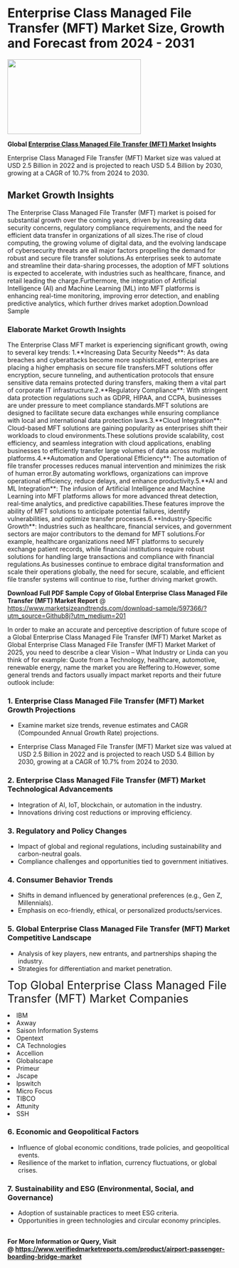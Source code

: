 <H1>Enterprise Class Managed File Transfer (MFT) Market Size, Growth and Forecast from 2024 - 2031</H1><img class="aligncenter size-medium wp-image-584254" src="https://thirdeyenews.in/wp-content/uploads/2024/09/Global-Market-Research-300x168.jpeg" alt="" width="300" height="168" /><p><strong>Global&nbsp;<a href="https://www.marketsizeandtrends.com/download-sample/597366/?utm_source=Github8j?utm_medium=201">Enterprise Class Managed File Transfer (MFT) Market</a> Insights</strong></p><p>Enterprise Class Managed File Transfer (MFT) Market size was valued at USD 2.5 Billion in 2022 and is projected to reach USD 5.4 Billion by 2030, growing at a CAGR of 10.7% from 2024 to 2030.</p><p><h2>Market Growth Insights</h2> The Enterprise Class Managed File Transfer (MFT) market is poised for substantial growth over the coming years, driven by increasing data security concerns, regulatory compliance requirements, and the need for efficient data transfer in organizations of all sizes.The rise of cloud computing, the growing volume of digital data, and the evolving landscape of cybersecurity threats are all major factors propelling the demand for robust and secure file transfer solutions.As enterprises seek to automate and streamline their data-sharing processes, the adoption of MFT solutions is expected to accelerate, with industries such as healthcare, finance, and retail leading the charge.Furthermore, the integration of Artificial Intelligence (AI) and Machine Learning (ML) into MFT platforms is enhancing real-time monitoring, improving error detection, and enabling predictive analytics, which further drives market adoption.Download Sample <h3>Elaborate Market Growth Insights</h3> The Enterprise Class MFT market is experiencing significant growth, owing to several key trends: 1.**Increasing Data Security Needs**: As data breaches and cyberattacks become more sophisticated, enterprises are placing a higher emphasis on secure file transfers.MFT solutions offer encryption, secure tunneling, and authentication protocols that ensure sensitive data remains protected during transfers, making them a vital part of corporate IT infrastructure.2.**Regulatory Compliance**: With stringent data protection regulations such as GDPR, HIPAA, and CCPA, businesses are under pressure to meet compliance standards.MFT solutions are designed to facilitate secure data exchanges while ensuring compliance with local and international data protection laws.3.**Cloud Integration**: Cloud-based MFT solutions are gaining popularity as enterprises shift their workloads to cloud environments.These solutions provide scalability, cost efficiency, and seamless integration with cloud applications, enabling businesses to efficiently transfer large volumes of data across multiple platforms.4.**Automation and Operational Efficiency**: The automation of file transfer processes reduces manual intervention and minimizes the risk of human error.By automating workflows, organizations can improve operational efficiency, reduce delays, and enhance productivity.5.**AI and ML Integration**: The infusion of Artificial Intelligence and Machine Learning into MFT platforms allows for more advanced threat detection, real-time analytics, and predictive capabilities.These features improve the ability of MFT solutions to anticipate potential failures, identify vulnerabilities, and optimize transfer processes.6.**Industry-Specific Growth**: Industries such as healthcare, financial services, and government sectors are major contributors to the demand for MFT solutions.For example, healthcare organizations need MFT platforms to securely exchange patient records, while financial institutions require robust solutions for handling large transactions and compliance with financial regulations.As businesses continue to embrace digital transformation and scale their operations globally, the need for secure, scalable, and efficient file transfer systems will continue to rise, further driving market growth.</p><p><span class=""><strong>Download Full PDF Sample Copy of Global Enterprise Class Managed File Transfer (MFT) Market Report</strong> @ <a href="https://www.marketsizeandtrends.com/download-sample/597366/?utm_source=Github8j?utm_medium=201" target="_blank">https://www.marketsizeandtrends.com/download-sample/597366/?utm_source=Github8j?utm_medium=201</a></span></p><p>In order to make an accurate and perceptive description of future scope of a Global&nbsp;Enterprise Class Managed File Transfer (MFT) Market Market as Global&nbsp;Enterprise Class Managed File Transfer (MFT) Market Market of 2025, you need to describe a clear Vision &ndash; What Industry or Linda can you think of for example: Quote from a Technology, healthcare, automotive, renewable energy, name the market you are Reffering to.However, some general trends and factors usually impact market reports and their future outlook include:</p><h3>1.&nbsp;<strong>Enterprise Class Managed File Transfer (MFT) Market Growth Projections</strong></h3><ul><li>Examine market size trends, revenue estimates and CAGR (Compounded Annual Growth Rate) projections.</li><li><p>Enterprise Class Managed File Transfer (MFT) Market size was valued at USD 2.5 Billion in 2022 and is projected to reach USD 5.4 Billion by 2030, growing at a CAGR of 10.7% from 2024 to 2030.</p></li></ul><h3>2.&nbsp;<strong>Enterprise Class Managed File Transfer (MFT) Market Technological Advancements</strong></h3><ul><li>Integration of AI, IoT, blockchain, or automation in the industry.</li><li>Innovations driving cost reductions or improving efficiency.</li></ul><h3>3.&nbsp;<strong>Regulatory and Policy Changes</strong></h3><ul><li>Impact of global and regional regulations, including sustainability and carbon-neutral goals.</li><li>Compliance challenges and opportunities tied to government initiatives.</li></ul><h3>4.&nbsp;<strong>Consumer Behavior Trends</strong></h3><ul><li>Shifts in demand influenced by generational preferences (e.g., Gen Z, Millennials).</li><li>Emphasis on eco-friendly, ethical, or personalized products/services.</li></ul><h3>5.&nbsp;<strong>Global Enterprise Class Managed File Transfer (MFT) Market Competitive Landscape</strong></h3><ul><li>Analysis of key players, new entrants, and partnerships shaping the industry.</li><li>Strategies for differentiation and market penetration.</li></ul><p data-pm-slice="1 1 []"><span style="color: inherit; font-family: inherit; font-size: 25px;">Top Global Enterprise Class Managed File Transfer (MFT) Market Companies</span></p><div class="" data-test-id=""><p><li>IBM</li><li> Axway</li><li> Saison Information Systems</li><li> Opentext</li><li> CA Technologies</li><li> Accellion</li><li> Globalscape</li><li> Primeur</li><li> Jscape</li><li> Ipswitch</li><li> Micro Focus</li><li> TIBCO</li><li> Attunity</li><li> SSH</li></p></div><h3>6.&nbsp;<strong>Economic and Geopolitical Factors</strong></h3><ul><li>Influence of global economic conditions, trade policies, and geopolitical events.</li><li>Resilience of the market to inflation, currency fluctuations, or global crises.</li></ul><h3>7.&nbsp;<strong>Sustainability and ESG (Environmental, Social, and Governance)</strong></h3><ul><li>Adoption of sustainable practices to meet ESG criteria.</li><li>Opportunities in green technologies and circular economy principles.</li></ul><h2><strong style="font-size: 14px;">For More Information or Query, Visit @&nbsp;</strong><a style="background-color: #ffffff; font-size: 14px;" href="https://www.marketsizeandtrends.com/report/enterprise-class-managed-file-transfer-mft-market/" target="_blank">https://www.verifiedmarketreports.com/product/airport-passenger-boarding-bridge-market</a></h2>